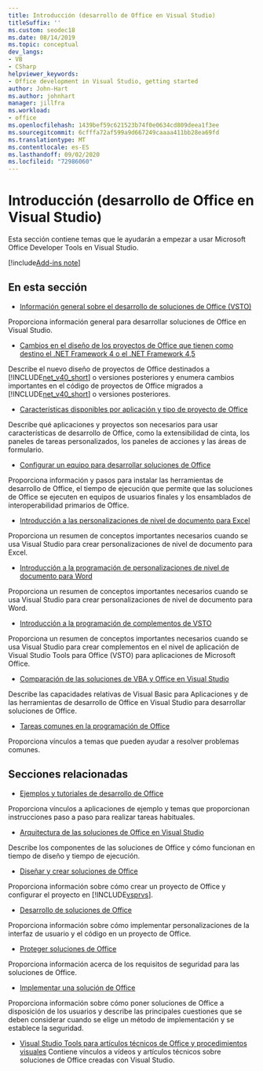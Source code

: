 ```yaml
---
title: Introducción (desarrollo de Office en Visual Studio)
titleSuffix: ''
ms.custom: seodec18
ms.date: 08/14/2019
ms.topic: conceptual
dev_langs:
- VB
- CSharp
helpviewer_keywords:
- Office development in Visual Studio, getting started
author: John-Hart
ms.author: johnhart
manager: jillfra
ms.workload:
- office
ms.openlocfilehash: 1439bef59c621523b74f0e0634cd809deea1f3ee
ms.sourcegitcommit: 6cfffa72af599a9d667249caaaa411bb28ea69fd
ms.translationtype: MT
ms.contentlocale: es-ES
ms.lasthandoff: 09/02/2020
ms.locfileid: "72986060"
---
```

# <a name="get-started-office-development-in-visual-studio"></a>Introducción (desarrollo de Office en Visual Studio)
  Esta sección contiene temas que le ayudarán a empezar a usar Microsoft Office Developer Tools en Visual Studio.

[!include[Add-ins note](includes/addinsnote.md)]

## <a name="in-this-section"></a>En esta sección
- [Información general sobre el desarrollo de soluciones de Office &#40;VSTO&#41;](../vsto/office-solutions-development-overview-vsto.md)

 Proporciona información general para desarrollar soluciones de Office en Visual Studio.

- [Cambios en el diseño de los proyectos de Office que tienen como destino el .NET Framework 4 o el .NET Framework 4,5](../vsto/changes-to-the-design-of-office-projects-that-target-the-dotnet-framework-4-or-the-dotnet-framework-4-5.md)

 Describe el nuevo diseño de proyectos de Office destinados a [!INCLUDE[net_v40_short](../sharepoint/includes/net-v40-short-md.md)] o versiones posteriores y enumera cambios importantes en el código de proyectos de Office migrados a [!INCLUDE[net_v40_short](../sharepoint/includes/net-v40-short-md.md)] o versiones posteriores.

- [Características disponibles por aplicación y tipo de proyecto de Office](../vsto/features-available-by-office-application-and-project-type.md)

 Describe qué aplicaciones y proyectos son necesarios para usar características de desarrollo de Office, como la extensibilidad de cinta, los paneles de tareas personalizados, los paneles de acciones y las áreas de formulario.

- [Configurar un equipo para desarrollar soluciones de Office](../vsto/configuring-a-computer-to-develop-office-solutions.md)

 Proporciona información y pasos para instalar las herramientas de desarrollo de Office, el tiempo de ejecución que permite que las soluciones de Office se ejecuten en equipos de usuarios finales y los ensamblados de interoperabilidad primarios de Office.

- [Introducción a las personalizaciones de nivel de documento para Excel](../vsto/getting-started-programming-document-level-customizations-for-excel.md)

 Proporciona un resumen de conceptos importantes necesarios cuando se usa Visual Studio para crear personalizaciones de nivel de documento para Excel.

- [Introducción a la programación de personalizaciones de nivel de documento para Word](../vsto/getting-started-programming-document-level-customizations-for-word.md)

 Proporciona un resumen de conceptos importantes necesarios cuando se usa Visual Studio para crear personalizaciones de nivel de documento para Word.

- [Introducción a la programación de complementos de VSTO](../vsto/getting-started-programming-vsto-add-ins.md)

 Proporciona un resumen de conceptos importantes necesarios cuando se usa Visual Studio para crear complementos en el nivel de aplicación de Visual Studio Tools para Office (VSTO) para aplicaciones de Microsoft Office.

- [Comparación de las soluciones de VBA y Office en Visual Studio](../vsto/vba-and-office-solutions-in-visual-studio-compared.md)

 Describe las capacidades relativas de Visual Basic para Aplicaciones y de las herramientas de desarrollo de Office en Visual Studio para desarrollar soluciones de Office.

- [Tareas comunes en la programación de Office](../vsto/common-tasks-in-office-programming.md)

 Proporciona vínculos a temas que pueden ayudar a resolver problemas comunes.

## <a name="related-sections"></a>Secciones relacionadas
- [Ejemplos y tutoriales de desarrollo de Office](../vsto/office-development-samples-and-walkthroughs.md)

 Proporciona vínculos a aplicaciones de ejemplo y temas que proporcionan instrucciones paso a paso para realizar tareas habituales.

- [Arquitectura de las soluciones de Office en Visual Studio](../vsto/architecture-of-office-solutions-in-visual-studio.md)

 Describe los componentes de las soluciones de Office y cómo funcionan en tiempo de diseño y tiempo de ejecución.

- [Diseñar y crear soluciones de Office](../vsto/designing-and-creating-office-solutions.md)

 Proporciona información sobre cómo crear un proyecto de Office y configurar el proyecto en [!INCLUDE[vsprvs](../sharepoint/includes/vsprvs-md.md)].

- [Desarrollo de soluciones de Office](../vsto/developing-office-solutions.md)

 Proporciona información sobre cómo implementar personalizaciones de la interfaz de usuario y el código en un proyecto de Office.

- [Proteger soluciones de Office](../vsto/securing-office-solutions.md)

 Proporciona información acerca de los requisitos de seguridad para las soluciones de Office.

- [Implementar una solución de Office](../vsto/deploying-an-office-solution.md)

 Proporciona información sobre cómo poner soluciones de Office a disposición de los usuarios y describe las principales cuestiones que se deben considerar cuando se elige un método de implementación y se establece la seguridad.

- [Visual Studio Tools para artículos técnicos de Office y procedimientos visuales](/previous-versions/office/developer/office-2007/bb871648(v=office.12)) Contiene vínculos a vídeos y artículos técnicos sobre soluciones de Office creadas con Visual Studio.
